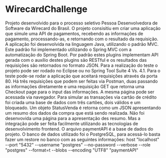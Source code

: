 # WirecardChallenge
Projeto desenvolvido para o processo seletivo Pessoa Desenvolvedora de Software da Wirecard do Brasil.
O projeto consisitiu em criar uma aplicação que simule uma API de pagamentos, recebendo as informações de pagamento, processando-as,
e retornando com o resultado da requisição.
A aplicação foi desenvolvida na linguagem Java, utilizando o padrão MVC. Este padrão foi implementado utilizando o Spring MVC com a automatização do Spring Boot. Por padrão estes plugins implementam API gerada com o auxílio destes plugins são RESTful e os resultados
das requisições são retornados no formato JSON. Para a realização do teste o projeto pode ser rodado no Eclipse ou no Spring Tool Suite 4
Vs. 4.1. 
Para o teste pode-se rodar a aplicação que aceitará requisições através da porta 80. Há três requisições que podem ser feitas via Postman, duas passando as informações diretamente e uma requisição GET que retorna uma Checkout page para o input das informações. A mesma página pode ser acessada via navegador.
Para simular as transações via cartão de crédito foi criada uma base de dados com três cartões, dois válidos e um bloqueado. Um objeto StatusVenda é retorna como um JSON apresentando um resumo dos dados da compra que está sendo realizada. Não foi desenvovida uma página para a apresentação des resumo. Mas a integração pode ser feita facilmente utilizando as tecnologias de desenvolvimento frontend.
O arquivo paymentAPI é a base de dados do projeto. O banco de dados utilizado foi o PostgreSQL, para acessá-lo basta fazer um restore no banco com as seguintes informações:
host "localhost" --port "5432" --username "postgres" --no-password --verbose --role "postgres" --format=t --blobs --encoding "UTF8" "paymentAPI"
